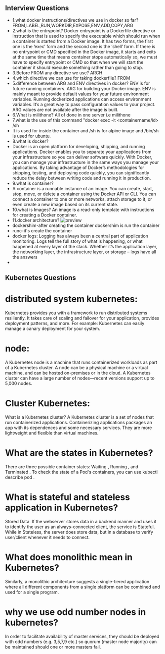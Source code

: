 ## Interview Questions
* 1.what docker instructions/directives we use in docker so far?
  FROM,LABEL,RUN,WORKDIR,EXPOSE,ENV,ADD,COPY,ARG
* 2.what is the entrypoint?
  Docker entrypoint is a Dockerfile directive or instruction that is used to specify the executable which should run when a container is started from a Docker image. It has two forms, the first one is the ‘exec’ form and the second one is the ‘shell’ form. If there is no entrypoint or CMD specified in the Docker image, it starts and exits at the same time that means container stops automatically so, we must have to specify entrypoint or CMD so that when we will start the container it should execute something rather than going to stop.
* 3.Before FROM any directive we use?
  ARCH
* 4.which directive we can use for taking dockerfile?
  FROM
* 5.difference between ARG and ENV directives in docker?
ENV is for future running containers. ARG for building your Docker image. ENV is mainly meant to provide default values for your future environment variables. Running dockerized applications can access environment variables. It’s a great way to pass configuration values to your project. ARG values are not available after the image is built.
* 6.What is milithone?
  All of done in one server i.e milithone
* 7.what is the use of this command "docker exec -it <containername/id> /sh
* It is used for inside the container and /sh is for alpine image and /bin/sh is used for ubuntu. 
* 8.what is docker?
* Docker is an open platform for developing, shipping, and running applications. Docker enables you to separate your applications from your infrastructure so you can deliver software quickly. With Docker, you can manage your infrastructure in the same ways you manage your applications. By taking advantage of Docker’s methodologies for shipping, testing, and deploying code quickly, you can significantly reduce the delay between writing code and running it in production.
* 9.what is container?
* A container is a runnable instance of an image. You can create, start, stop, move, or delete a container using the Docker API or CLI. You can connect a container to   one or more networks, attach storage to it, or even create a new image based on its current state.
* 10.what is Images?
An image is a read-only template with instructions for creating a Docker container. 
* 11.docker architecture?
![preview](./ex1-images/img14.jpg)
* dockershim-after creating the container dockershim is run the container
* runc-it's create the container 
* docker logs:
Logging has always been a central part of application monitoring. Logs tell the full story of what is happening, or what happened at every layer of the stack. Whether it’s the application layer, the networking layer, the infrastructure layer, or storage – logs have all the answers
* 
## Kubernetes Questions

# distributed system kubernetes:
Kubernetes provides you with a framework to run distributed systems resiliently. It takes care of scaling and failover for your application, provides deployment patterns, and more. For example: Kubernetes can easily manage a canary deployment for your system.
# node:
A Kubernetes node is a machine that runs containerized workloads as part of a Kubernetes cluster. A node can be a physical machine or a virtual machine, and can be hosted on-premises or in the cloud. A Kubernetes cluster can have a large number of nodes—recent versions support up to 5,000 nodes.
# Cluster Kubernetes:
What is a Kubernetes cluster? A Kubernetes cluster is a set of nodes that run containerized applications. Containerizing applications packages an app with its dependences and some necessary services. They are more lightweight and flexible than virtual machines.
# What are the states in Kubernetes?
There are three possible container states: Waiting , Running , and Terminated . To check the state of a Pod's containers, you can use kubectl describe pod <name-of-pod> .
# What is stateful and stateless application in Kubernetes?
Stored Data: If the webserver stores data in a backend manner and uses it to identify the user as an always-connected client, the service is Stateful. While in Stateless, the server does store data, but in a database to verify user/client whenever it needs to connect.
# What does monolithic mean in Kubernetes?
Similarly, a monolithic architecture suggests a single-tiered application where all different components from a single platform can be combined and used for a single program.
# why we use odd number nodes in kubernetes?
In order to facilitate availability of master services, they should be deployed with odd numbers (e.g. 3,5,7,9 etc.) so quorum (master node majority) can be maintained should one or more masters fail.

